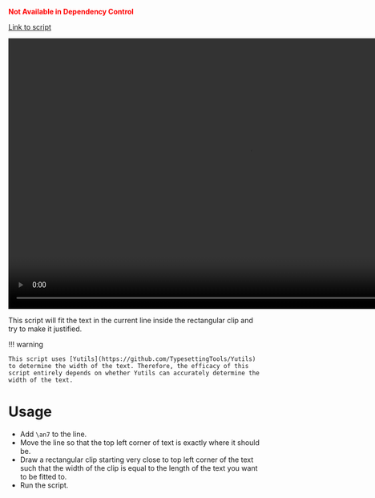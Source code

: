 <font color="red">**Not Available in Dependency Control**</font>

[Link to script](https://github.com/PhosCity/Aegisub-Scripts/blob/main/macros/phos.FitTextInClip.moon)

<video width="960" height="540" controls>
  <source src="https://user-images.githubusercontent.com/65547311/215322416-523ba2cf-d8e1-41d3-a0a8-264550c5fe92.mp4" type="video/mp4">
Your browser does not support the video tag.
</video>

This script will fit the text in the current line inside the rectangular clip and try to make it justified.

!!! warning

    This script uses [Yutils](https://github.com/TypesettingTools/Yutils) to determine the width of the text. Therefore, the efficacy of this script entirely depends on whether Yutils can accurately determine the width of the text.

# Usage

- Add `\an7` to the line.
- Move the line so that the top left corner of text is exactly where it should be.
- Draw a rectangular clip starting very close to top left corner of the text such that the width of the clip is equal to the length of the text you want to be fitted to.
- Run the script.
